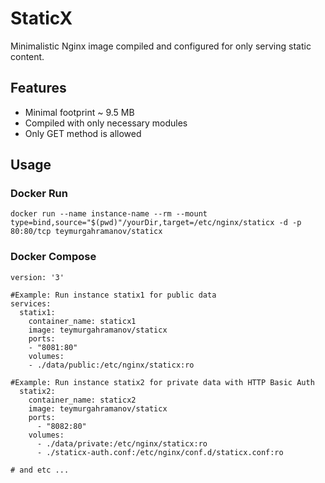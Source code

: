 # StaticX

Minimalistic Nginx image compiled and configured for only serving static content.

## Features
- Minimal footprint ~ 9.5 MB
- Compiled with only necessary modules
- Only GET method is allowed
  
## Usage
### Docker Run
```
docker run --name instance-name --rm --mount type=bind,source="$(pwd)"/yourDir,target=/etc/nginx/staticx -d -p 80:80/tcp teymurgahramanov/staticx
```

### Docker Compose
```
version: '3'

#Example: Run instance statix1 for public data
services:
  statix1:
    container_name: staticx1
    image: teymurgahramanov/staticx
    ports:
    - "8081:80"
    volumes:
    - ./data/public:/etc/nginx/staticx:ro

#Example: Run instance statix2 for private data with HTTP Basic Auth
  statix2:
    container_name: staticx2
    image: teymurgahramanov/staticx
    ports:
      - "8082:80"
    volumes:
      - ./data/private:/etc/nginx/staticx:ro
      - ./staticx-auth.conf:/etc/nginx/conf.d/staticx.conf:ro

# and etc ...
```